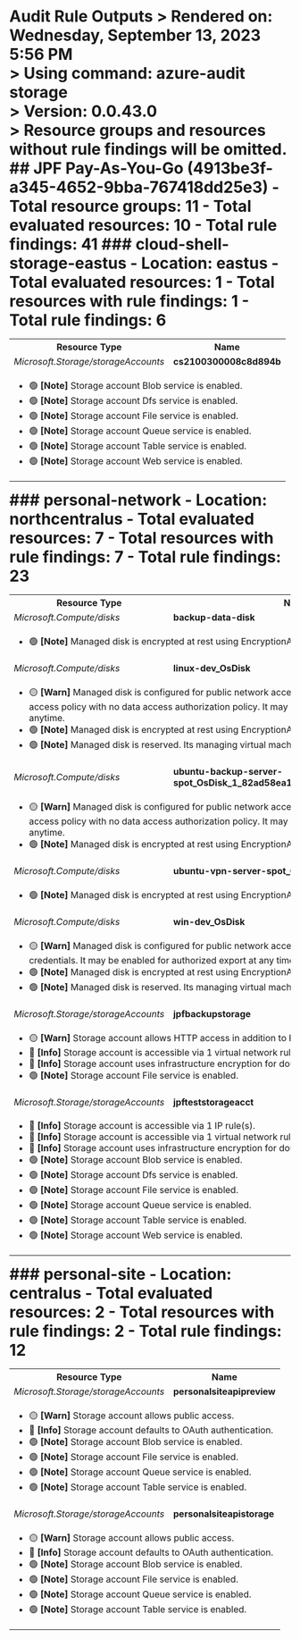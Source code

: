 # Audit Rule Outputs > Rendered on: Wednesday, September 13, 2023 5:56 PM <br/> > Using command: azure-audit storage <br/> > Version: 0.0.43.0 <br/> > Resource groups and resources without rule findings will be omitted. ## JPF Pay-As-You-Go (4913be3f-a345-4652-9bba-767418dd25e3) - Total resource groups: 11 - Total evaluated resources: 10 - Total rule findings: 41 ### cloud-shell-storage-eastus - Location: eastus - Total evaluated resources: 1 - Total resources with rule findings: 1 - Total rule findings: 6 <table> <tr> <th>Resource Type</th> <th>Name</th> </tr> <tr> <td><em>Microsoft.Storage/storageAccounts</em></td> <td><strong>cs2100300008c8d894b</strong></td> </tr> <tr> <td colspan="2"> <ul> <li> :green_circle: <strong>[Note]</strong> Storage account Blob service is enabled. </li> <li> :green_circle: <strong>[Note]</strong> Storage account Dfs service is enabled. </li> <li> :green_circle: <strong>[Note]</strong> Storage account File service is enabled. </li> <li> :green_circle: <strong>[Note]</strong> Storage account Queue service is enabled. </li> <li> :green_circle: <strong>[Note]</strong> Storage account Table service is enabled. </li> <li> :green_circle: <strong>[Note]</strong> Storage account Web service is enabled. </li> </ul> </td> </tr> </table> ### personal-network - Location: northcentralus - Total evaluated resources: 7 - Total resources with rule findings: 7 - Total rule findings: 23 <table> <tr> <th>Resource Type</th> <th>Name</th> </tr> <tr> <td><em>Microsoft.Compute/disks</em></td> <td><strong>backup-data-disk</strong></td> </tr> <tr> <td colspan="2"> <ul> <li> :green_circle: <strong>[Note]</strong> Managed disk is encrypted at rest using EncryptionAtRestWithPlatformKey. </li> </ul> </td> </tr> <tr> <td><em>Microsoft.Compute/disks</em></td> <td><strong>linux-dev_OsDisk</strong></td> </tr> <tr> <td colspan="2"> <ul> <li> :yellow_circle: <strong>[Warn]</strong> Managed disk is configured for public network access and an allow all network access policy with no data access authorization policy. It may be enabled for export at anytime. </li> <li> :green_circle: <strong>[Note]</strong> Managed disk is encrypted at rest using EncryptionAtRestWithPlatformKey. </li> <li> :green_circle: <strong>[Note]</strong> Managed disk is reserved. Its managing virtual machine is currently deallocated. </li> </ul> </td> </tr> <tr> <td><em>Microsoft.Compute/disks</em></td> <td><strong>ubuntu-backup-server-spot_OsDisk_1_82ad58ea1b864609a678571faedee9b3</strong></td> </tr> <tr> <td colspan="2"> <ul> <li> :yellow_circle: <strong>[Warn]</strong> Managed disk is configured for public network access and an allow all network access policy with no data access authorization policy. It may be enabled for export at anytime. </li> <li> :green_circle: <strong>[Note]</strong> Managed disk is encrypted at rest using EncryptionAtRestWithPlatformKey. </li> </ul> </td> </tr> <tr> <td><em>Microsoft.Compute/disks</em></td> <td><strong>ubuntu-vpn-server-spot_OsDisk</strong></td> </tr> <tr> <td colspan="2"> <ul> <li> :green_circle: <strong>[Note]</strong> Managed disk is encrypted at rest using EncryptionAtRestWithPlatformKey. </li> </ul> </td> </tr> <tr> <td><em>Microsoft.Compute/disks</em></td> <td><strong>win-dev_OsDisk</strong></td> </tr> <tr> <td colspan="2"> <ul> <li> :yellow_circle: <strong>[Warn]</strong> Managed disk is configured for public network access using AAD authorization credentials. It may be enabled for authorized export at any time. </li> <li> :green_circle: <strong>[Note]</strong> Managed disk is encrypted at rest using EncryptionAtRestWithPlatformKey. </li> <li> :green_circle: <strong>[Note]</strong> Managed disk is reserved. Its managing virtual machine is currently deallocated. </li> </ul> </td> </tr> <tr> <td><em>Microsoft.Storage/storageAccounts</em></td> <td><strong>jpfbackupstorage</strong></td> </tr> <tr> <td colspan="2"> <ul> <li> :yellow_circle: <strong>[Warn]</strong> Storage account allows HTTP access in addition to HTTPS. </li> <li> :large_blue_circle: <strong>[Info]</strong> Storage account is accessible via 1 virtual network rule(s). </li> <li> :large_blue_circle: <strong>[Info]</strong> Storage account uses infrastructure encryption for double encryption. </li> <li> :green_circle: <strong>[Note]</strong> Storage account File service is enabled. </li> </ul> </td> </tr> <tr> <td><em>Microsoft.Storage/storageAccounts</em></td> <td><strong>jpfteststorageacct</strong></td> </tr> <tr> <td colspan="2"> <ul> <li> :large_blue_circle: <strong>[Info]</strong> Storage account is accessible via 1 IP rule(s). </li> <li> :large_blue_circle: <strong>[Info]</strong> Storage account is accessible via 1 virtual network rule(s). </li> <li> :large_blue_circle: <strong>[Info]</strong> Storage account uses infrastructure encryption for double encryption. </li> <li> :green_circle: <strong>[Note]</strong> Storage account Blob service is enabled. </li> <li> :green_circle: <strong>[Note]</strong> Storage account Dfs service is enabled. </li> <li> :green_circle: <strong>[Note]</strong> Storage account File service is enabled. </li> <li> :green_circle: <strong>[Note]</strong> Storage account Queue service is enabled. </li> <li> :green_circle: <strong>[Note]</strong> Storage account Table service is enabled. </li> <li> :green_circle: <strong>[Note]</strong> Storage account Web service is enabled. </li> </ul> </td> </tr> </table> ### personal-site - Location: centralus - Total evaluated resources: 2 - Total resources with rule findings: 2 - Total rule findings: 12 <table> <tr> <th>Resource Type</th> <th>Name</th> </tr> <tr> <td><em>Microsoft.Storage/storageAccounts</em></td> <td><strong>personalsiteapipreview</strong></td> </tr> <tr> <td colspan="2"> <ul> <li> :yellow_circle: <strong>[Warn]</strong> Storage account allows public access. </li> <li> :large_blue_circle: <strong>[Info]</strong> Storage account defaults to OAuth authentication. </li> <li> :green_circle: <strong>[Note]</strong> Storage account Blob service is enabled. </li> <li> :green_circle: <strong>[Note]</strong> Storage account File service is enabled. </li> <li> :green_circle: <strong>[Note]</strong> Storage account Queue service is enabled. </li> <li> :green_circle: <strong>[Note]</strong> Storage account Table service is enabled. </li> </ul> </td> </tr> <tr> <td><em>Microsoft.Storage/storageAccounts</em></td> <td><strong>personalsiteapistorage</strong></td> </tr> <tr> <td colspan="2"> <ul> <li> :yellow_circle: <strong>[Warn]</strong> Storage account allows public access. </li> <li> :large_blue_circle: <strong>[Info]</strong> Storage account defaults to OAuth authentication. </li> <li> :green_circle: <strong>[Note]</strong> Storage account Blob service is enabled. </li> <li> :green_circle: <strong>[Note]</strong> Storage account File service is enabled. </li> <li> :green_circle: <strong>[Note]</strong> Storage account Queue service is enabled. </li> <li> :green_circle: <strong>[Note]</strong> Storage account Table service is enabled. </li> </ul> </td> </tr> </table>
